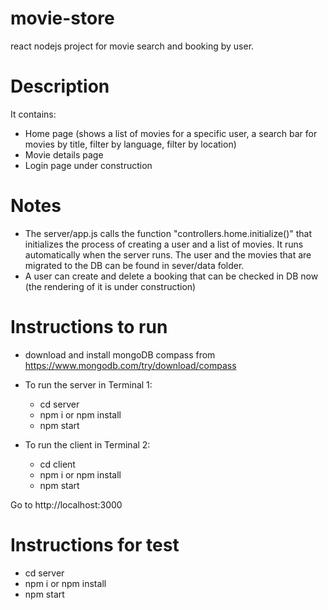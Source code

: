 # movie-store
react nodejs project for movie search and booking by user.

# Description
It contains:
- Home page (shows a list of movies for a specific user, a search bar for movies by title, filter by language, filter by location)
- Movie details page
- Login page under construction

# Notes
- The server/app.js calls the function "controllers.home.initialize()" that initializes the process of creating a user and a list of movies. It runs automatically when the server runs. The user and the movies that are migrated to the DB can be found in sever/data folder.
- A user can create and delete a booking that can be checked in DB now (the rendering of it is under construction) 


# Instructions to run
- download and install mongoDB compass from https://www.mongodb.com/try/download/compass

- To run the server in Terminal 1:
    - cd server
    - npm i or npm install
    - npm start
- To run the client in Terminal 2:
    - cd client
    - npm i or npm install
    - npm start

Go to http://localhost:3000

# Instructions for test
- cd server
- npm i or npm install
- npm start